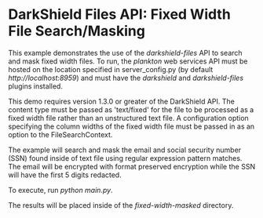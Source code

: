 # DarkShield Files API: Fixed Width File Search/Masking

This example demonstrates the use of the *darkshield-files* API to search and 
mask fixed width files. To run, the *plankton* web services API must be hosted on 
the location specified in server_config.py (by default *http://localhost:8959*) and must have the *darkshield* and *darkshield-files* 
plugins installed.

This demo requires version 1.3.0 or greater of the DarkShield API.
The content type must be passed as 'text/fixed' for the file to be processed as a fixed width file rather than an unstructured text file.
A configuration option specifying the column widths of the fixed width file must 
be passed in as an option to the FileSearchContext.

The example will search and mask the email and social security number (SSN) 
found inside of text file using regular expression pattern matches. The email
will be encrypted with format preserved encryption while the SSN will have the 
first 5 digits redacted.

To execute, run *python main.py*.

The results will be placed inside of the *fixed-width-masked* directory.
